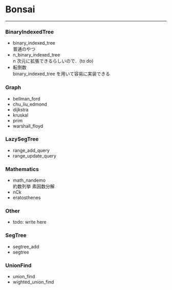 # Bonsai

---

### BinaryIndexedTree

- binary_indexed_tree  
  普通のやつ
- n_binary_indexed_tree  
  n 次元に拡張できるらしいので．(to do)
- 転倒数  
  binary_indexed_tree を用いて容易に実装できる

### Graph

- bellman_ford
- chu_liu_edmond
- dijkstra
- kruskal
- prim
- warshall_floyd

### LazySegTree

- range_add_query
- range_update_query

### Mathematics

- math_nandemo  
  約数列挙
  素因数分解
- nCk
- eratosthenes

### Other

- todo: write here

### SegTree

- segtree_add
- segtree

### UnionFind
- union_find
- wighted_union_find
